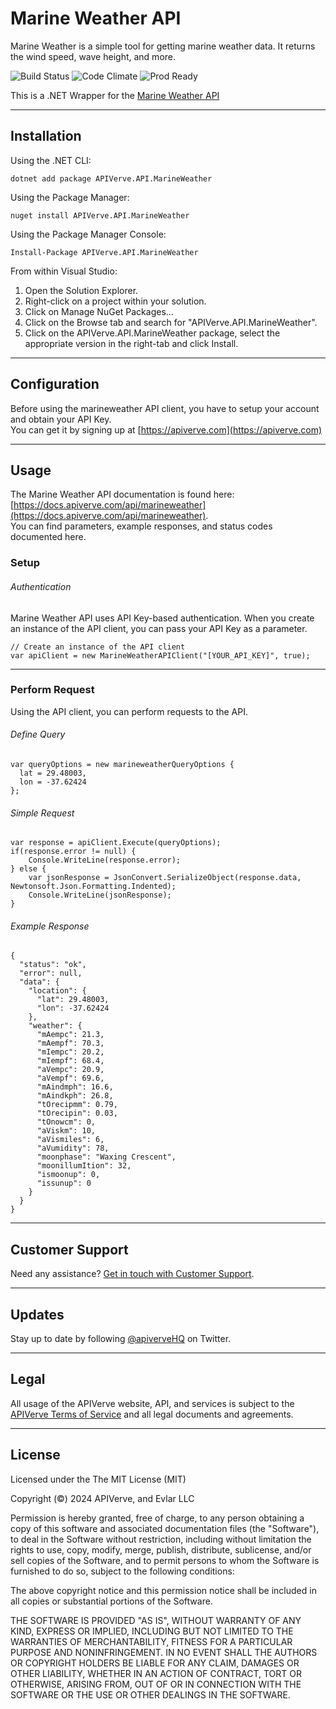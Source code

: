 Marine Weather API
============

Marine Weather is a simple tool for getting marine weather data. It returns the wind speed, wave height, and more.

![Build Status](https://img.shields.io/badge/build-passing-green)
![Code Climate](https://img.shields.io/badge/maintainability-B-purple)
![Prod Ready](https://img.shields.io/badge/production-ready-blue)

This is a .NET Wrapper for the [Marine Weather API](https://apiverve.com/marketplace/api/marineweather)

---

## Installation

Using the .NET CLI:
```
dotnet add package APIVerve.API.MarineWeather
```

Using the Package Manager:
```
nuget install APIVerve.API.MarineWeather
```

Using the Package Manager Console:
```
Install-Package APIVerve.API.MarineWeather
```

From within Visual Studio:

1. Open the Solution Explorer.
2. Right-click on a project within your solution.
3. Click on Manage NuGet Packages...
4. Click on the Browse tab and search for "APIVerve.API.MarineWeather".
5. Click on the APIVerve.API.MarineWeather package, select the appropriate version in the right-tab and click Install.


---

## Configuration

Before using the marineweather API client, you have to setup your account and obtain your API Key.  
You can get it by signing up at [https://apiverve.com](https://apiverve.com)

---

## Usage

The Marine Weather API documentation is found here: [https://docs.apiverve.com/api/marineweather](https://docs.apiverve.com/api/marineweather).  
You can find parameters, example responses, and status codes documented here.

### Setup

###### Authentication
Marine Weather API uses API Key-based authentication. When you create an instance of the API client, you can pass your API Key as a parameter.

```
// Create an instance of the API client
var apiClient = new MarineWeatherAPIClient("[YOUR_API_KEY]", true);
```

---


### Perform Request
Using the API client, you can perform requests to the API.

###### Define Query

```
var queryOptions = new marineweatherQueryOptions {
  lat = 29.48003,
  lon = -37.62424
};
```

###### Simple Request

```
var response = apiClient.Execute(queryOptions);
if(response.error != null) {
	Console.WriteLine(response.error);
} else {
    var jsonResponse = JsonConvert.SerializeObject(response.data, Newtonsoft.Json.Formatting.Indented);
    Console.WriteLine(jsonResponse);
}
```

###### Example Response

```
{
  "status": "ok",
  "error": null,
  "data": {
    "location": {
      "lat": 29.48003,
      "lon": -37.62424
    },
    "weather": {
      "mAempc": 21.3,
      "mAempf": 70.3,
      "mIempc": 20.2,
      "mIempf": 68.4,
      "aVempc": 20.9,
      "aVempf": 69.6,
      "mAindmph": 16.6,
      "mAindkph": 26.8,
      "tOrecipmm": 0.79,
      "tOrecipin": 0.03,
      "tOnowcm": 0,
      "aViskm": 10,
      "aVismiles": 6,
      "aVumidity": 78,
      "moonphase": "Waxing Crescent",
      "moonillumItion": 32,
      "ismoonup": 0,
      "issunup": 0
    }
  }
}
```

---

## Customer Support

Need any assistance? [Get in touch with Customer Support](https://apiverve.com/contact).

---

## Updates
Stay up to date by following [@apiverveHQ](https://twitter.com/apiverveHQ) on Twitter.

---

## Legal

All usage of the APIVerve website, API, and services is subject to the [APIVerve Terms of Service](https://apiverve.com/terms) and all legal documents and agreements.

---

## License
Licensed under the The MIT License (MIT)

Copyright (&copy;) 2024 APIVerve, and Evlar LLC

Permission is hereby granted, free of charge, to any person obtaining a copy of this software and associated documentation files (the "Software"), to deal in the Software without restriction, including without limitation the rights to use, copy, modify, merge, publish, distribute, sublicense, and/or sell copies of the Software, and to permit persons to whom the Software is furnished to do so, subject to the following conditions:

The above copyright notice and this permission notice shall be included in all copies or substantial portions of the Software.

THE SOFTWARE IS PROVIDED "AS IS", WITHOUT WARRANTY OF ANY KIND, EXPRESS OR IMPLIED, INCLUDING BUT NOT LIMITED TO THE WARRANTIES OF MERCHANTABILITY, FITNESS FOR A PARTICULAR PURPOSE AND NONINFRINGEMENT. IN NO EVENT SHALL THE AUTHORS OR COPYRIGHT HOLDERS BE LIABLE FOR ANY CLAIM, DAMAGES OR OTHER LIABILITY, WHETHER IN AN ACTION OF CONTRACT, TORT OR OTHERWISE, ARISING FROM, OUT OF OR IN CONNECTION WITH THE SOFTWARE OR THE USE OR OTHER DEALINGS IN THE SOFTWARE.